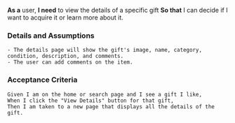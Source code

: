 **As a** user,
**I need** to view the details of a specific gift
**So that** I can decide if I want to acquire it or learn more about it.

### Details and Assumptions

    - The details page will show the gift's image, name, category, condition, description, and comments.
    - The user can add comments on the item.

### Acceptance Criteria

    Given I am on the home or search page and I see a gift I like,
    When I click the "View Details" button for that gift,
    Then I am taken to a new page that displays all the details of the gift.
